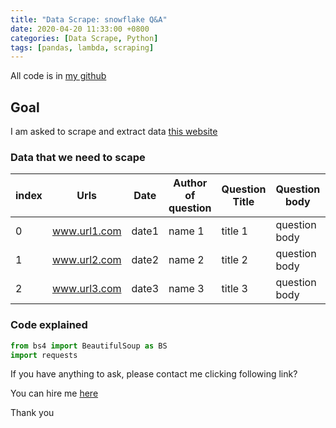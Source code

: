 ```yaml
---
title: "Data Scrape: snowflake Q&A"
date: 2020-04-20 11:33:00 +0800
categories: [Data Scrape, Python]
tags: [pandas, lambda, scraping]
---
```



All code is in [my github](https://github.com/byambaa1982/snowflake_data_scrape/blob/master/)

## Goal

I am asked to scrape and extract data [this website](https://snowflakecommunity.force.com/s/global-search/%40uri#q=snowflake&t=All&sort=relevancy&f:Type=[Answers]) 


### Data that we need to scape

index| Urls       |Date  |Author of question| Question Title| Question body| count| views |answer| Best Anser 
-----| -----------| -----| ----------------|---------------|---------------|------|-------|------|-----------
0   | www.url1.com| date1| name 1          | title 1       | question body | 123  | 2345  | ans1 | best anwer
1   | www.url2.com| date2| name 2          | title 2       | question body | 123  | 2345  | ans2 | best anwer 
2   | www.url3.com| date3| name 3          | title 3       | question body | 123  | 2345  | ans3 | best anwer        

### Code explained 

```python  
from bs4 import BeautifulSoup as BS 
import requests
```


If you have anything to ask, please contact me clicking following link?


You can hire me [here](https://www.fiverr.com/coderjs)

Thank you
